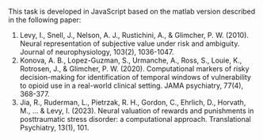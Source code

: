 This task is developed in JavaScript based on the matlab version described in the following paper: 
1. Levy, I., Snell, J., Nelson, A. J., Rustichini, A., & Glimcher, P. W. (2010). Neural representation of subjective value under risk and ambiguity. Journal of neurophysiology, 103(2), 1036-1047.
2. Konova, A. B., Lopez-Guzman, S., Urmanche, A., Ross, S., Louie, K., Rotrosen, J., & Glimcher, P. W. (2020). Computational markers of risky decision-making for identification of temporal windows of vulnerability to opioid use in a real-world clinical setting. JAMA psychiatry, 77(4), 368-377.
3. Jia, R., Ruderman, L., Pietrzak, R. H., Gordon, C., Ehrlich, D., Horvath, M., ... & Levy, I. (2023). Neural valuation of rewards and punishments in posttraumatic stress disorder: a computational approach. Translational Psychiatry, 13(1), 101.
